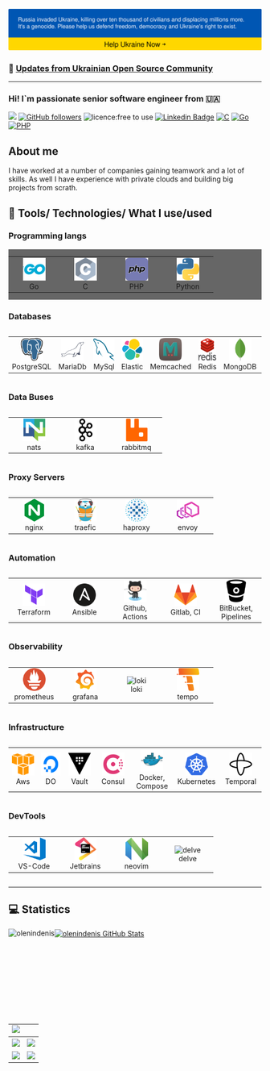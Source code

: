 [![Stand With Ukraine](https://raw.githubusercontent.com/vshymanskyy/StandWithUkraine/main/banner2-direct.svg)](https://vshymanskyy.github.io/StandWithUkraine/)

### 📢 [Updates from Ukrainian Open Source Community](https://github.com/vshymanskyy/StandWithUkraine/blob/main/docs/CommunityUpdates.md)
<hr>

<h3>Hi! I`m passionate senior software engineer from 🇺🇦</h3>

![](https://visitor-badge.glitch.me/badge?page_id=github.com/olenindenis) [![GitHub followers](https://img.shields.io/github/followers/olenindenis?label=Follow&style=social)](https://github.com/olenindenis/?tab=follow)  ![licence:free to use](https://img.shields.io/badge/licence-free--to--use-blue) [![Linkedin Badge](https://img.shields.io/badge/-olenindenis-blue?style=flat&logo=Linkedin&logoColor=white&link=https://www.linkedin.com/in/denis-olenin-b66ab082/)](https://www.linkedin.com/in/denis-olenin-b66ab082/)
[![C](https://img.shields.io/badge/c-%2300599C.svg?style=for-the-badge&logo=c&logoColor=white)](https://www.learn-c.org/)
[![Go](https://img.shields.io/badge/go-%2300ADD8.svg?style=for-the-badge&logo=go&logoColor=white)](https://go.dev/)
[![PHP](https://img.shields.io/badge/php-%23777BB4.svg?style=for-the-badge&logo=php&logoColor=white)](https://www.php.net/)

## About me

I have worked at a number of companies gaining teamwork and a lot of skills.
As well I have experience with private clouds and building big projects from scrath.

<h2>🚀 Tools/ Technologies/ What I use/used</h2>

<h3>Programming langs</h2>

<div style="display: flex; align-items: flex-start; align: center; background-color:#666666;">
  <table align="center">
    <tr>
        <td align="center"  width="88">
          <img src="images/svgicons/go-svgrepo-com.svg" alt="go" width="45" height="45" />
          <br>Go
        </td>
        <td align="center" width="88">
          <img src="images/svgicons/open-std_c-icon.svg" alt="c" width="45" height="45" />
          <br>C
        </td>
        <td align="center" width="88">
          <img src="images/svgicons/php-svgrepo-com.svg" alt="php" width="45" height="45" />
          <br>PHP
        </td>
        <td align="center" width="88">
          <img src="images/svgicons/python-icon.svg" alt="python" width="45" height="45" />
          <br>Python
        </td>
    </tr>
  </table>
</div>

<h3>Databases</h2>

<div style="display: flex; align-items: flex-start; align: center">
  <table align="center">
    <tr>
        <td align="center"  width="88">
          <img src="images/svgicons/postgresql-svgrepo-com.svg" alt="PostgreSQL" width="45" height="45" />
          <br>PostgreSQL
        </td>
        <td align="center" width="88">
          <img src="images/svgicons/mariadb-icon.svg" alt="MariaDb" width="45" height="45" />
          <br>MariaDb
        </td>
        <td align="center" width="88">
          <img src="images/svgicons/mysql-icon.svg" alt="mysql" width="45" height="45" />
          <br>MySql
        </td>
        <td align="center" width="88">
          <img src="images/svgicons/elastic-icon.svg" alt="Elastic" width="45" height="45" />
          <br>Elastic
        </td>
        <td align="center" width="88">
          <img src="images/svgicons/memcached-icon.svg" alt="Memcached" width="45" height="45" />
          <br>Memcached
        </td>
        <td align="center" width="88">
          <img src="images/svgicons/redis-original-wordmark.svg" alt="redis" width="45" height="45" />
          <br>Redis
        </td>
        <td align="center" width="88">
          <img src="images/svgicons/mongodb-icon.svg" alt="mongodb" width="45" height="45" />
          <br>MongoDB
        </td>
        <td align="center" width="88">
          <img src="images/svgicons/dragonfly-vector-1-svgrepo-com.svg" alt="dragonflydb" width="45" height="45" />
          <br>DragonflyDB
        </td>
        <td align="center" width="88">
          <img src="images/svgicons/etcd-svgrepo-com.svg" alt="etcd" width="45" height="45" />
          <br>etcd
        </td>
    </tr>
  </table>
</div>

<h3>Data Buses</h2>

<div style="display: flex; align-items: flex-start; align: center">
  <table align="center">
    <tr>
        <td align="center"  width="88">
          <img src="images/svgicons/natsio-icon.svg" alt="nats" width="45" height="45" />
          <br>nats
        </td>
        <td align="center" width="88">
          <img src="images/svgicons/apache_kafka-icon.svg" alt="kafka" width="45" height="45" />
          <br>kafka
        </td>
        <td align="center" width="88">
          <img src="images/svgicons/rabbitmq-icon.svg" alt="rabbitmq" width="45" height="45" />
          <br>rabbitmq
        </td>
    </tr>
  </table>
</div>

<h3>Proxy Servers</h2>

<div style="display: flex; align-items: flex-start; align: center">
  <table align="center">
    <tr>
        <td align="center"  width="88">
          <img src="images/svgicons/nginx-icon.svg" alt="nginx" width="45" height="45" />
          <br>nginx
        </td>
        <td align="center" width="88">
          <img src="images/svgicons/traefikio-icon.svg" alt="traefic" width="45" height="45" />
          <br>traefic
        </td>
        <td align="center" width="88">
          <img src="images/svgicons/haproxy-icon.svg" alt="haproxy" width="45" height="45" />
          <br>haproxy
        </td>
        <td align="center" width="88">
          <img src="images/svgicons/envoyproxyio-icon.svg" alt="envoy" width="45" height="45" />
          <br>envoy
        </td>
    </tr>
  </table>
</div>

<h3>Automation</h2>

<div style="display: flex; align-items: flex-start; align: center">
  <table align="center">
    <tr>
        <td align="center"  width="88">
          <img src="images/svgicons/terraform-svgrepo-com.svg" alt="Terraform" width="45" height="45" />
          <br>Terraform
        </td>
        <td align="center" width="88">
          <img src="images/svgicons/ansible-icon.svg" alt="Ansible" width="45" height="45" />
          <br>Ansible
        </td>
        <td align="center" width="88">
          <img src="images/svgicons/github-icon.svg" alt="Github" width="45" height="45" />
          <br>Github, Actions
        </td>
        <td align="center" width="88">
          <img src="images/svgicons/gitlab-icon.svg" alt="Gitlab" width="45" height="45" />
          <br>Gitlab, CI
        </td>
        <td align="center" width="88">
          <img src="images/svgicons/bitbucket-icon.svg" alt="BitBucket" width="45" height="45" />
          <br>BitBucket, Pipelines
        </td>
    </tr>
  </table>
</div>

<h3>Observability</h2>

<div style="display: flex; align-items: flex-start; align: center">
  <table align="center">
    <tr>
        <td align="center"  width="88">
          <img src="images/svgicons/prometheusio-icon.svg" alt="prometheusio" width="45" height="45" />
          <br>prometheus
        </td>
        <td align="center" width="88">
          <img src="images/svgicons/grafana-svgrepo-com.svg" alt="grafana" width="45" height="45" />
          <br>grafana
        </td>
        <td align="center" width="88">
          <img src="images/svgicons/loki_icon-com.svg" alt="loki" width="45" height="45" />
          <br>loki
        </td>
        <td align="center" width="88">
          <img src="images/svgicons/grafana-tempo.svg" alt="tempo" width="45" height="45" />
          <br>tempo
        </td>
    </tr>
  </table>
</div>

<h3>Infrastructure</h2>

<div style="display: flex; align-items: flex-start; align: center">
  <table align="center">
    <tr>
        <td align="center"  width="88">
          <img src="images/svgicons/amazon_aws-icon.svg" alt="Aws" width="50" height="45" />
          <br>Aws
        </td>
        <td align="center" width="88">
          <img src="images/svgicons/digitalocean-svgrepo-com.svg" alt="DO" width="50" height="45" />
          <br>DO
        </td>
        <td align="center" width="88">
          <img src="images/svgicons/vault-svgrepo-com.svg" alt="Vault" width="45" height="45" />
          <br>Vault
        </td>
        <td align="center" width="88">
          <img src="images/svgicons/consul-svgrepo-com.svg" alt="Consul" width="45" height="45" />
          <br>Consul
        </td>
        <td align="center" width="88">
          <img src="images/svgicons/docker-icon.svg" alt="Docker" width="45" height="45" />
          <br>Docker, Compose
        </td>
        <td align="center" width="88">
          <img src="images/svgicons/kubernetes-icon.svg" alt="Kubernetes" width="45" height="45" />
          <br>Kubernetes
        </td>
        <td align="center" width="88">
          <img src="images/svgicons/temporalio.svg" alt="Temporal" width="45" height="45" />
          <br>Temporal
        </td>
    </tr>
  </table>
</div>

<h3>DevTools</h2>

<div style="display: flex; align-items: flex-start; align: center">
  <table align="center">
    <tr>
        <td align="center"  width="88">
          <img src="images/svgicons/visualstudio_code-icon.svg" alt="VS-Code" width="45" height="45" />
          <br>VS-Code
        </td>
        <td align="center" width="88">
          <img src="images/svgicons/jetbrains-icon.svg" alt="Jetbrains" width="45" height="45" />
          <br>Jetbrains
        </td>
        <td align="center" width="88">
          <img src="images/svgicons/neovim-mark.svg" alt="neovim" width="45" height="45" />
          <br>neovim
        </td>
        <td align="center" width="88">
          <img src="https://github.com/go-delve/delve/blob/master/assets/delve_icon.png" alt="delve" width="45" height="45" />
          <br>delve
        </td>
    </tr>
  </table>
</div>

---
## 💻 Statistics

<!-- [<img align="center" src="https://github-readme-streak-stats.herokuapp.com/?user=olenindenis&theme=cobalt" alt="olenindenis" />](https://github-readme-streak-stats.herokuapp.com/?user=olenindenis) -->
[<img align="center" src="https://bad-apple-github-readme.vercel.app/api?username=olenindenis&show_icons=true&line_height=27&count_private=true&theme=cobalt" height="175" alt="olenindenis GitHub Stats" />](https://github.com/olenindenis/olenindenis)
[<img align="left" src="https://github-readme-stats.vercel.app/api/top-langs?username=olenindenis&theme=cobalt&show_icons=true&locale=en&layout=compact" height="175" alt="olenindenis" />](https://github-readme-stats.vercel.app/api/top-langs?username=olenindenis)

<div style="display: flex; align-items: flex-start; align: center; width:100%;">
  <table align="center">
    <tbody>
      <tr>
        <td colspan="2">
          <a href="https://github-profile-summary-cards.vercel.app/api/cards/profile-details?username=olenindenis">
            <img width="715" src="https://github-profile-summary-cards.vercel.app/api/cards/profile-details?username=olenindenis&theme=cobalt"/>
          </a>
        </td>
      </tr>
      <tr>
        <th>
          <a href="https://github-profile-summary-cards.vercel.app/api/cards/repos-per-language?username=olenindenis">
            <img src="https://github-profile-summary-cards.vercel.app/api/cards/repos-per-language?username=olenindenis&theme=cobalt"/>
          </a>
        </th>
        <th>
          <a href="https://github-profile-summary-cards.vercel.app/api/cards/most-commit-language?username=olenindenis&">
            <img src="https://github-profile-summary-cards.vercel.app/api/cards/most-commit-language?username=olenindenis&theme=cobalt"/>
          </a>
        </th>
      </tr>
      <tr>
        <td>
          <a href="https://github-profile-summary-cards.vercel.app/api/cards/stats?username=olenindenis">
            <img src="https://github-profile-summary-cards.vercel.app/api/cards/stats?username=olenindenis&theme=cobalt"/>
          </a>
        </td>
        <td>
          <a href="https://github-profile-summary-cards.vercel.app/api/cards/productive-time?username=olenindenis">
            <img src="https://github-profile-summary-cards.vercel.app/api/cards/productive-time?username=olenindenis&theme=cobalt"/>
          </a>
        </td>
      </tr>
    </tbody>
  </table>
</div>